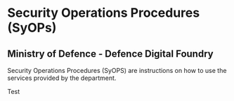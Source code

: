# Security Operations Procedures (SyOPs)
## Ministry of Defence - Defence Digital Foundry

Security Operations Procedures (SyOPS) are instructions on how to use the
services provided by the department.

Test
